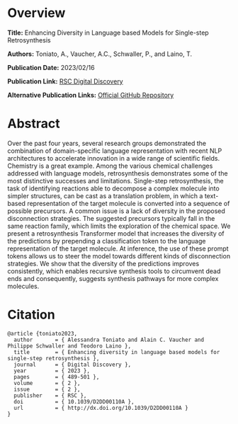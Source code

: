 # Overview
**Title:**
Enhancing Diversity in Language based Models for Single-step Retrosynthesis

**Authors:**
Toniato, A., Vaucher, A.C., Schwaller, P., and Laino, T.

**Publication Date:**
2023/02/16

**Publication Link:**
[RSC Digital Discovery](https://pubs.rsc.org/en/content/articlelanding/2023/dd/d2dd00110a)

**Alternative Publication Links:**
[Official GitHub Repository](https://github.com/rxn4chemistry/rxn_cluster_token_prompt)


# Abstract
Over the past four years, several research groups demonstrated the combination of domain-specific language representation with recent NLP architectures to accelerate innovation in a wide range of scientific fields. Chemistry is a great example. 
Among the various chemical challenges addressed with language models, retrosynthesis demonstrates some of the most distinctive successes and limitations. 
Single-step retrosynthesis, the task of identifying reactions able to decompose a complex molecule into simpler structures, can be cast as a translation problem, in which a text-based representation of the target molecule is converted into a sequence of possible precursors. 
A common issue is a lack of diversity in the proposed disconnection strategies. 
The suggested precursors typically fall in the same reaction family, which limits the exploration of the chemical space. 
We present a retrosynthesis Transformer model that increases the diversity of the predictions by prepending a classification token to the language representation of the target molecule. 
At inference, the use of these prompt tokens allows us to steer the model towards different kinds of disconnection strategies. 
We show that the diversity of the predictions improves consistently, which enables recursive synthesis tools to circumvent dead ends and consequently, suggests synthesis pathways for more complex molecules.


# Citation
```
@article {toniato2023,
  author       = { Alessandra Toniato and Alain C. Vaucher and Philippe Schwaller and Teodoro Laino },
  title        = { Enhancing diversity in language based models for single-step retrosynthesis },
  journal      = { Digital Discovery },
  year         = { 2023 },
  pages        = { 489-501 },
  volume       = { 2 },
  issue        = { 2 },
  publisher    = { RSC },
  doi          = { 10.1039/D2DD00110A },
  url          = { http://dx.doi.org/10.1039/D2DD00110A }
}
```
